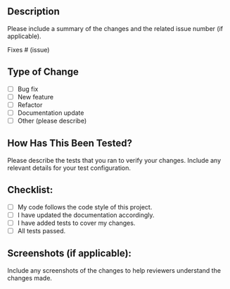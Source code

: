 ## Description
Please include a summary of the changes and the related issue number (if applicable).

Fixes # (issue)

## Type of Change
- [ ] Bug fix
- [ ] New feature
- [ ] Refactor
- [ ] Documentation update
- [ ] Other (please describe)

## How Has This Been Tested?
Please describe the tests that you ran to verify your changes. Include any relevant details for your test configuration.

## Checklist:
- [ ] My code follows the code style of this project.
- [ ] I have updated the documentation accordingly.
- [ ] I have added tests to cover my changes.
- [ ] All tests passed.

## Screenshots (if applicable):
Include any screenshots of the changes to help reviewers understand the changes made.

